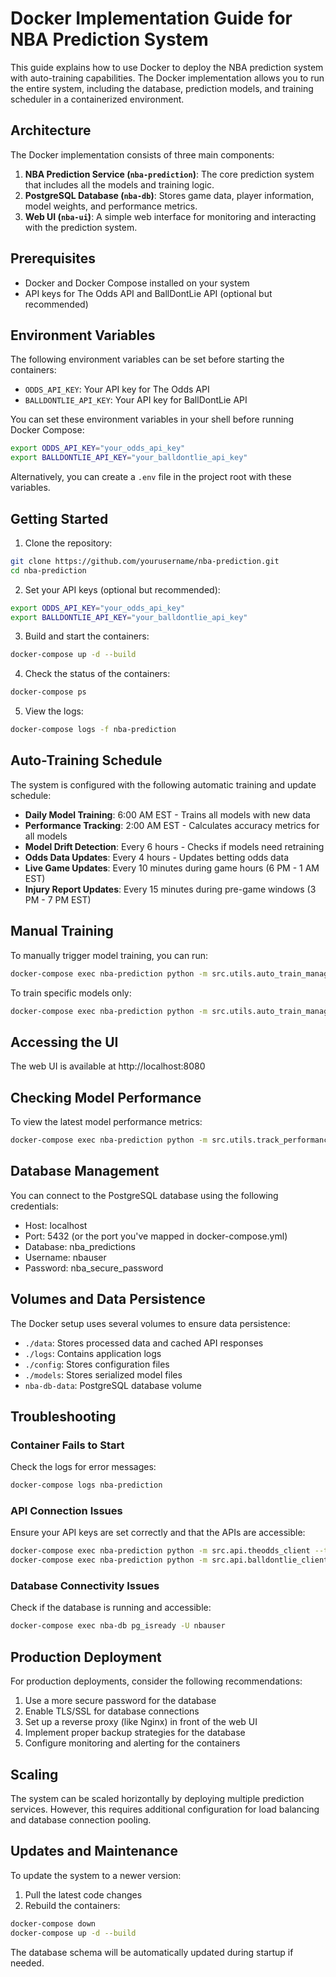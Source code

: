 # Docker Implementation Guide for NBA Prediction System

This guide explains how to use Docker to deploy the NBA prediction system with auto-training capabilities. The Docker implementation allows you to run the entire system, including the database, prediction models, and training scheduler in a containerized environment.

## Architecture

The Docker implementation consists of three main components:

1. **NBA Prediction Service (`nba-prediction`)**: The core prediction system that includes all the models and training logic.
2. **PostgreSQL Database (`nba-db`)**: Stores game data, player information, model weights, and performance metrics.
3. **Web UI (`nba-ui`)**: A simple web interface for monitoring and interacting with the prediction system.

## Prerequisites

- Docker and Docker Compose installed on your system
- API keys for The Odds API and BallDontLie API (optional but recommended)

## Environment Variables

The following environment variables can be set before starting the containers:

- `ODDS_API_KEY`: Your API key for The Odds API
- `BALLDONTLIE_API_KEY`: Your API key for BallDontLie API

You can set these environment variables in your shell before running Docker Compose:

```bash
export ODDS_API_KEY="your_odds_api_key"
export BALLDONTLIE_API_KEY="your_balldontlie_api_key"
```

Alternatively, you can create a `.env` file in the project root with these variables.

## Getting Started

1. Clone the repository:

```bash
git clone https://github.com/yourusername/nba-prediction.git
cd nba-prediction
```

2. Set your API keys (optional but recommended):

```bash
export ODDS_API_KEY="your_odds_api_key"
export BALLDONTLIE_API_KEY="your_balldontlie_api_key"
```

3. Build and start the containers:

```bash
docker-compose up -d --build
```

4. Check the status of the containers:

```bash
docker-compose ps
```

5. View the logs:

```bash
docker-compose logs -f nba-prediction
```

## Auto-Training Schedule

The system is configured with the following automatic training and update schedule:

- **Daily Model Training**: 6:00 AM EST - Trains all models with new data
- **Performance Tracking**: 2:00 AM EST - Calculates accuracy metrics for all models
- **Model Drift Detection**: Every 6 hours - Checks if models need retraining
- **Odds Data Updates**: Every 4 hours - Updates betting odds data
- **Live Game Updates**: Every 10 minutes during game hours (6 PM - 1 AM EST)
- **Injury Report Updates**: Every 15 minutes during pre-game windows (3 PM - 7 PM EST)

## Manual Training

To manually trigger model training, you can run:

```bash
docker-compose exec nba-prediction python -m src.utils.auto_train_manager --force
```

To train specific models only:

```bash
docker-compose exec nba-prediction python -m src.utils.auto_train_manager --force --models RandomForest,Bayesian
```

## Accessing the UI

The web UI is available at http://localhost:8080

## Checking Model Performance

To view the latest model performance metrics:

```bash
docker-compose exec nba-prediction python -m src.utils.track_performance --summary
```

## Database Management

You can connect to the PostgreSQL database using the following credentials:

- Host: localhost
- Port: 5432 (or the port you've mapped in docker-compose.yml)
- Database: nba_predictions
- Username: nbauser
- Password: nba_secure_password

## Volumes and Data Persistence

The Docker setup uses several volumes to ensure data persistence:

- `./data`: Stores processed data and cached API responses
- `./logs`: Contains application logs
- `./config`: Stores configuration files
- `./models`: Stores serialized model files
- `nba-db-data`: PostgreSQL database volume

## Troubleshooting

### Container Fails to Start

Check the logs for error messages:

```bash
docker-compose logs nba-prediction
```

### API Connection Issues

Ensure your API keys are set correctly and that the APIs are accessible:

```bash
docker-compose exec nba-prediction python -m src.api.theodds_client --test
docker-compose exec nba-prediction python -m src.api.balldontlie_client --test
```

### Database Connectivity Issues

Check if the database is running and accessible:

```bash
docker-compose exec nba-db pg_isready -U nbauser
```

## Production Deployment

For production deployments, consider the following recommendations:

1. Use a more secure password for the database
2. Enable TLS/SSL for database connections
3. Set up a reverse proxy (like Nginx) in front of the web UI
4. Implement proper backup strategies for the database
5. Configure monitoring and alerting for the containers

## Scaling

The system can be scaled horizontally by deploying multiple prediction services. However, this requires additional configuration for load balancing and database connection pooling.

## Updates and Maintenance

To update the system to a newer version:

1. Pull the latest code changes
2. Rebuild the containers:

```bash
docker-compose down
docker-compose up -d --build
```

The database schema will be automatically updated during startup if needed.
